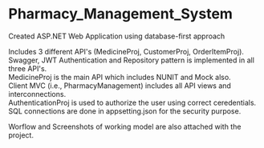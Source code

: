 # Pharmacy_Management_System

Created ASP.NET Web Application using database-first approach

Includes 3 different API's (MedicineProj, CustomerProj, OrderItemProj). <br>
Swagger, JWT Authentication and Repository pattern is implemented in all three API's. <br>
MedicineProj is the main API which includes NUNIT and Mock also. <br> 
Client MVC (i.e., PharmacyManagement) includes all API views and interconnections. <br>
AuthenticationProj is used to authorize the user using correct ceredentials. <br>
SQL connections are done in appsetting.json for the security purpose. <br>

Worflow and Screenshots of working model are also attached with the project.
